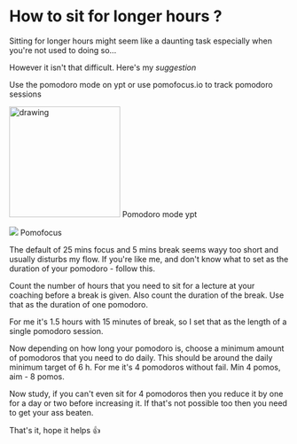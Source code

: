 # How to sit for longer hours ?

Sitting for longer hours might seem like a daunting task especially when you're not used to doing so...

However it isn't that difficult. Here's my *suggestion*

Use the pomodoro mode on ypt or use pomofocus.io to track pomodoro sessions

<img src="https://imgur.com/oY0eTUk.jpg" alt="drawing" width="200"/>
Pomodoro mode ypt

![](https://imgur.com/3q1bnrI.png)
Pomofocus 

The default of 25 mins focus and 5 mins break seems wayy too short and usually disturbs my flow. If you're like me, and don't know what to set as the duration of your pomodoro - follow this. 

Count the number of hours that you need to sit for a lecture at your coaching before a break is given. Also count the duration of the break. Use that as the duration of one pomodoro. 

For me it's 1.5 hours with 15 minutes of break, so I set that as the length of a single pomodoro session. 

Now depending on how long your pomodoro is, choose a minimum amount of pomodoros that you need to do daily. This should be around the daily minimum target of 6 h. For me it's 4 pomodoros without fail. Min 4 pomos, aim - 8 pomos. 

Now study, if you can't even sit for 4 pomodoros then you reduce it by one for a day or two before increasing it. If that's not possible too then you need to get your ass beaten.

That's it, hope it helps 👍